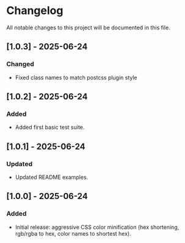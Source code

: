 # Changelog

All notable changes to this project will be documented in this file.

## [1.0.3] - 2025-06-24
### Changed
- Fixed class names to match postcss plugin style
## [1.0.2] - 2025-06-24
### Added
- Added first basic test suite.
## [1.0.1] - 2025-06-24
### Updated
- Updated README examples.
## [1.0.0] - 2025-06-24
### Added
- Initial release: aggressive CSS color minification (hex shortening, rgb/rgba to hex, color names to shortest hex).
